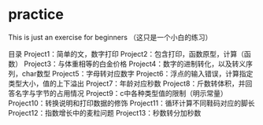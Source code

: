 # practice
This is just an exercise for beginners
（这只是一个小白的练习）

目录
Project1：简单的文，数字打印
Project2：包含打印，函数原型，计算（函数）
Project3：与体重相等的白金价格
Project4：数字的进制转化，以及转义序列，char数型
Project5：字母转对应数字
Project6：浮点的输入错误，计算指定类型大小，值的上下溢出
Project7：年龄对应秒数
Project8：斤数转体积，并回答名字与字节的占用情况
Project9：c中各种类型值的限制（明示常量）
Project10：转换说明和打印数据的修饰
Project11：循环计算不同鞋码对应的脚长
Project12：指数增长中的麦粒问题
Project13：秒数转分加秒数
